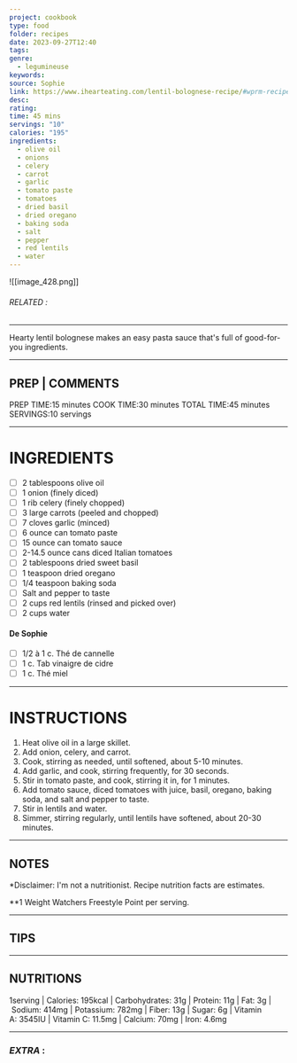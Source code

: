 ```yaml
---
project: cookbook
type: food
folder: recipes
date: 2023-09-27T12:40
tags: 
genre:
  - legumineuse
keywords: 
source: Sophie
link: https://www.ihearteating.com/lentil-bolognese-recipe/#wprm-recipe-container-21167
desc: 
rating: 
time: 45 mins
servings: "10"
calories: "195"
ingredients:
  - olive oil
  - onions
  - celery
  - carrot
  - garlic
  - tomato paste
  - tomatoes
  - dried basil
  - dried oregano
  - baking soda
  - salt
  - pepper
  - red lentils
  - water
---
```


![[image_428.png]]
###### *RELATED* : 
---
Hearty lentil bolognese makes an easy pasta sauce that's full of good-for-you ingredients.

---
## PREP | COMMENTS

PREP TIME:15 minutes
COOK TIME:30 minutes
TOTAL TIME:45 minutes
SERVINGS:10 servings

---
# INGREDIENTS

- [ ] 2 tablespoons olive oil
- [ ] 1 onion (finely diced)
- [ ] 1 rib celery (finely chopped)
- [ ] 3 large carrots (peeled and chopped)
- [ ] 7 cloves garlic (minced)
- [ ] 6 ounce can tomato paste
- [ ] 15 ounce can tomato sauce
- [ ] 2-14.5 ounce cans diced Italian tomatoes
- [ ] 2 tablespoons dried sweet basil
- [ ] 1 teaspoon dried oregano
- [ ] 1/4 teaspoon baking soda
- [ ] Salt and pepper to taste
- [ ] 2 cups red lentils (rinsed and picked over)
- [ ] 2 cups water

#### De Sophie

+ [ ] 1/2 à 1 c. Thé de cannelle
+ [ ] 1 c. Tab vinaigre de cidre
+ [ ] 1 c. Thé miel

---
# INSTRUCTIONS

1. Heat olive oil in a large skillet.
2. Add onion, celery, and carrot.
3. Cook, stirring as needed, until softened, about 5-10 minutes.
4. Add garlic, and cook, stirring frequently, for 30 seconds.
5. Stir in tomato paste, and cook, stirring it in, for 1 minutes.
6. Add tomato sauce, diced tomatoes with juice, basil, oregano, baking soda, and salt and pepper to taste.
7. Stir in lentils and water.
8. Simmer, stirring regularly, until lentils have softened, about 20-30 minutes.

---
## NOTES

*Disclaimer: I'm not a nutritionist. Recipe nutrition facts are estimates. 

**1 Weight Watchers Freestyle Point per serving.

---
## TIPS



---
## NUTRITIONS

1serving | Calories: 195kcal | Carbohydrates: 31g | Protein: 11g | Fat: 3g | Sodium: 414mg | Potassium: 782mg | Fiber: 13g | Sugar: 6g | Vitamin A: 3545IU | Vitamin C: 11.5mg | Calcium: 70mg | Iron: 4.6mg

---
### *EXTRA* :




